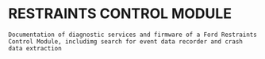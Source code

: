 # RESTRAINTS CONTROL MODULE



`Documentation of diagnostic services and firmware of a Ford Restraints Control Module, includimg search for event data recorder and crash data extraction`


